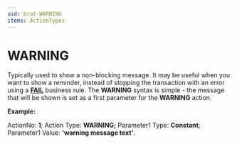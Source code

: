 ```yaml
---
uid: brat-WARNING
items: ActionTypes
---
```


# WARNING

Typically used to show a non-blocking message. It may be useful when you want to show a reminder, instead of stopping the transaction with an error using a **[FAIL](https://docs.erp.net/tech/advanced/user-business-rules/action-types/fail.html)** business rule. The **WARNING** syntax is simple - the message that will be shown is set as a first parameter for the **WARNING** action. 

**Example:**

ActionNo: **1**; Action Type: **WARNING;** Parameter1 Type: **Constant**; Parameter1 Value: **'warning message text'**.
